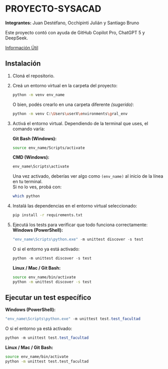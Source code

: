 
# PROYECTO-SYSACAD

**Integrantes:** Juan Destéfano, Occhipinti Julián y Santiago Bruno

Este proyecto contó con ayuda de GitHub Copilot Pro, ChatGPT 5 y DeepSeek.

[Información Útil](https://cake-sushi-9a6.notion.site/Info-til-1c29afa16efd8055b44ddbd7f53260b8?pvs=4)


## Instalación

1. Cloná el repositorio.

2. Creá un entorno virtual en la carpeta del proyecto:
   ```bash
   python -m venv env_name
   ```
   O bien, podés crearlo en una carpeta diferente *(sugerido)*:
   ```bash
   python -m venv C:\Users\userX\environments\gral_env
   ```

3. Activá el entorno virtual. Dependiendo de la terminal que uses, el comando varía:

   **Git Bash (Windows):**
   ```bash
   source env_name/Scripts/activate
   ```

   **CMD (Windows):**
   ```cmd
   env_name\Scripts\activate
   ```

   Una vez activado, deberías ver algo como `(env_name)` al inicio de la línea en tu terminal.  
   Si no lo ves, probá con:
   ```bash
   which python
   ```


4. Instalá las dependencias en el entorno virtual seleccionado:
   ```bash
   pip install -r requirements.txt
   ```

5. Ejecutá los tests para verificar que todo funciona correctamente:
   **Windows (PowerShell):**
   ```powershell
   "env_name\Scripts\python.exe" -m unittest discover -s test
   ```
   O si el entorno ya está activado:
   ```powershell
   python -m unittest discover -s test
   ```

   **Linux / Mac / Git Bash:**
   ```bash
   source env_name/bin/activate
   python -m unittest discover -s test
   ```

## Ejecutar un test específico

**Windows (PowerShell):**
```powershell
"env_name\Scripts\python.exe" -m unittest test.test_facultad
```
O si el entorno ya está activado:
```powershell
python -m unittest test.test_facultad
```

**Linux / Mac / Git Bash:**
```bash
source env_name/bin/activate
python -m unittest test.test_facultad
```
